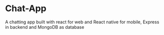 # Chat-App
A chatting app built with react for web and React native for mobile, Express in backend and MongoDB as database
